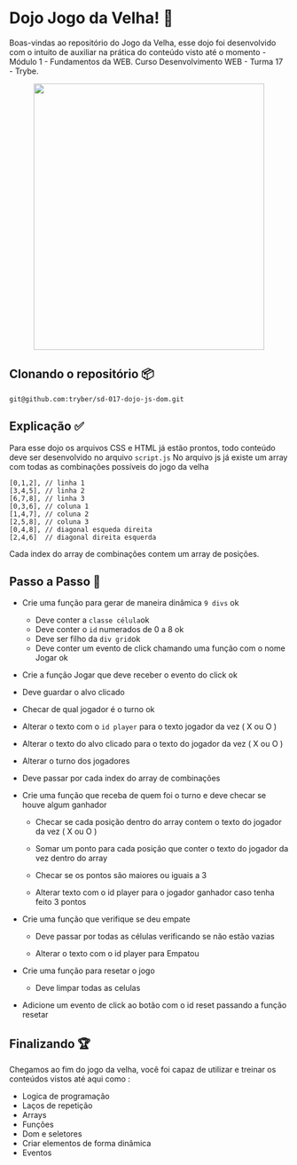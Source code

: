 # Dojo Jogo da Velha! :older_woman:

Boas-vindas ao repositório do Jogo da Velha, esse dojo foi desenvolvido com o intuito de auxiliar na prática do conteúdo visto até o momento - Módulo 1 - Fundamentos da WEB. Curso Desenvolvimento WEB - Turma 17 - Trybe.

<center><img src="https://media1.giphy.com/media/6sS1G3MoTdQG8ol0Jd/giphy.gif?cid=790b7611e8a601e2d915b04089fefaf71fbf5f37b842736a&rid=giphy.gif&ct=g" width="416" height="480" ></img></center>

## Clonando o repositório :package:

```git@github.com:tryber/sd-017-dojo-js-dom.git```

## Explicação :white_check_mark:

Para esse dojo os arquivos CSS e HTML já estão prontos, todo conteúdo deve ser desenvolvido no arquivo `script.js`
No arquivo js já existe um array com todas as combinações possíveis do jogo da velha

    [0,1,2], // linha 1
    [3,4,5], // linha 2
    [6,7,8], // linha 3
    [0,3,6], // coluna 1
    [1,4,7], // coluna 2
    [2,5,8], // coluna 3
    [0,4,8], // diagonal esqueda direita
    [2,4,6]  // diagonal direita esquerda

Cada index do array de combinações contem um array de posições.

## Passo a Passo :runner:

- Crie uma função para gerar de maneira dinâmica `9 divs` ok
	- Deve conter a `classe célula`ok
	- Deve conter o `id` numerados de 0 a 8 ok
	- Deve ser filho da `div grid`ok
	- Deve conter um evento de click chamando uma função com o nome Jogar ok

-	Crie a função Jogar que deve receber o evento do click ok

- Deve guardar o alvo clicado

- Checar de qual jogador é o turno ok

- Alterar o texto com o `id player` para o texto jogador da vez ( X ou O )

- Alterar o texto do alvo clicado para o texto do jogador da vez ( X ou O )

-  Alterar o turno dos jogadores

- Deve passar por cada index do array de combinações

- Crie uma função que receba de quem foi o turno e deve checar se houve algum ganhador


	- Checar se cada posição dentro do array contem o texto do jogador da vez ( X ou O )

	- Somar um ponto para cada posição que conter o texto do jogador da vez dentro do array

	- Checar se os pontos são maiores ou iguais a 3

	- Alterar texto com o id player para o jogador ganhador caso tenha feito 3 pontos

- Crie uma função que verifique se deu empate

	- Deve passar por todas as células verificando se não estão vazias

	- Alterar o texto com o id player para Empatou

-	Crie uma função para resetar o jogo

	- Deve limpar todas as celulas 

- Adicione um evento de click ao botão com o id reset passando a função resetar 

## Finalizando :trophy:
Chegamos ao fim do jogo da velha, você foi capaz de utilizar e treinar os conteúdos vistos até aqui como :
  - Logica de programação
 - Laços de repetição
 - Arrays
 - Funções 
 - Dom e seletores
 - Criar elementos de forma dinâmica 
 - Eventos

